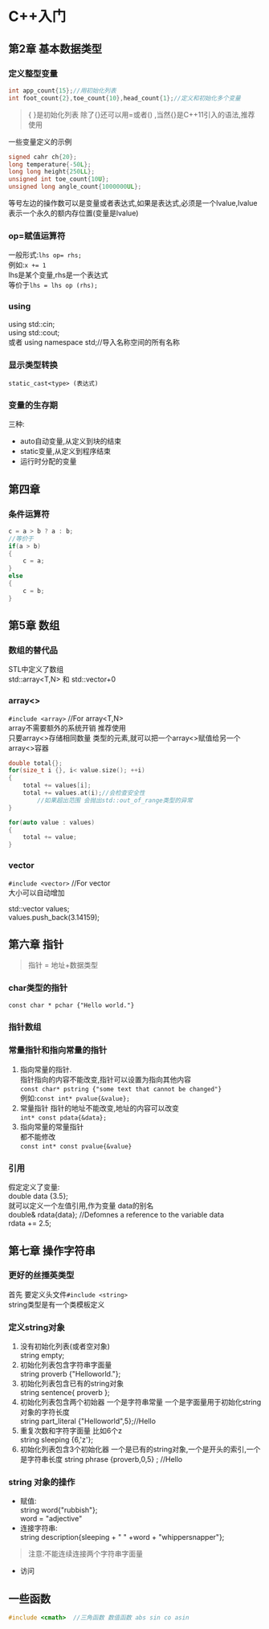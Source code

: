 # C++入门

## 第2章 基本数据类型
### 定义整型变量
```c++
int app_count{15};//用初始化列表
int foot_count{2},toe_count{10},head_count{1};//定义和初始化多个变量
```
>{ }是初始化列表 除了{}还可以用=或者() ,当然{}是C++11引入的语法,推荐使用

一些变量定义的示例
```c++
signed cahr ch{20};
long temperature{-50L};
long long height{250LL};
unsigned int toe_count{10U};
unsigned long angle_count{1000000UL};
```

等号左边的操作数可以是变量或者表达式,如果是表达式,必须是一个lvalue,lvalue表示一个永久的额内存位置(变量是lvalue)

### op=赋值运算符
一般形式:`lhs op= rhs;`  
例如:`x += 1`  
lhs是某个变量,rhs是一个表达式  
等价于`lhs = lhs op (rhs);`

### using
using std::cin;  
using std::cout;  
或者
using namespace std;//导入名称空间的所有名称

### 显示类型转换
`static_cast<type> (表达式)`

### 变量的生存期
三种:
- auto自动变量,从定义到块的结束
- static变量,从定义到程序结束
- 运行时分配的变量


## 第四章
### 条件运算符
```c
c = a > b ? a : b;
//等价于
if(a > b)
{
    c = a;
}
else
{
    c = b;
}

```

## 第5章 数组
### 数组的替代品
STL中定义了数组  
std::array<T,N> 和 std::vector<T>+0

### array<>
`#include <array>`   //For array<T,N>  
array不需要额外的系统开销 推荐使用  
只要array<>存储相同数量 类型的元素,就可以把一个array<>赋值给另一个array<>容器
```c
double total{};
for(size_t i {}, i< value.size(); ++i)
{
    total += values[i];
    total += values.at(i);//会检查安全性
        //如果超出范围 会抛出std::out_of_range类型的异常
}

for(auto value : values)
{
    total += value;
}
```
### vector
`#include <vector>`  //For vector<T>  
大小可以自动增加

std::vector<double> values;  
values.push_back(3.14159);

## 第六章 指针
>指针 = 地址+数据类型

### char类型的指针
`const char * pchar {"Hello world."}`

### 指针数组

### 常量指针和指向常量的指针
1. 指向常量的指针.  
    指针指向的内容不能改变,指针可以设置为指向其他内容  
    `const char* pstring {"some text that cannot be changed"}`  
    例如:`const int* pvalue{&value};`
2. 常量指针 
    指针的地址不能改变,地址的内容可以改变  
    `int* const pdata{&data};`
3. 指向常量的常量指针  
    都不能修改  
    `const int* const pvalue{&value}`

### 引用
假定定义了变量:  
double data {3.5};  
就可以定义一个左值引用,作为变量 data的别名   
double& rdata{data}; //Defomnes a reference to the variable data  
rdata += 2.5;

## 第七章 操作字符串
### 更好的丝捶英类型
首先 要定义头文件`#include <string>`  
string类型是有一个类模板定义  

### 定义string对象
1. 没有初始化列表(或者空对象)  
    string empty;
2. 初始化列表包含字符串字面量  
    string proverb {"Helloworld."};
3. 初始化列表包含已有的string对象  
    string sentence{ proverb };  
4.  初始化列表包含两个初始器 一个是字符串常量 一个是字面量用于初始化string对象的字符长度  
    string part_literal {"Helloworld",5};//Hello
5. 重复次数和字符字面量 比如6个z  
    string sleeping {6,'z'};
6. 初始化列表包含3个初始化器 一个是已有的string对象,一个是开头的索引,一个是字符串长度
    string phrase {proverb,0,5} ; //Hello

### string 对象的操作
- 赋值:  
string word{"rubbish"};  
word = "adjective"
- 连接字符串:  
string description{sleeping + " " +word + "whippersnapper"};
>注意:不能连续连接两个字符串字面量
- 访问

## 一些函数

```c
#include <cmath>  //三角函数 数值函数 abs sin co asin

```